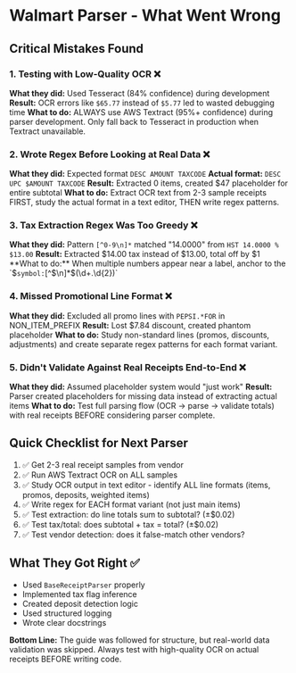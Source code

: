 # Walmart Parser - What Went Wrong

## Critical Mistakes Found

### 1. **Testing with Low-Quality OCR** ❌
**What they did:** Used Tesseract (84% confidence) during development
**Result:** OCR errors like `$65.77` instead of `$5.77` led to wasted debugging time
**What to do:** ALWAYS use AWS Textract (95%+ confidence) during parser development. Only fall back to Tesseract in production when Textract unavailable.

### 2. **Wrote Regex Before Looking at Real Data** ❌
**What they did:** Expected format `DESC AMOUNT TAXCODE`
**Actual format:** `DESC UPC $AMOUNT TAXCODE`
**Result:** Extracted 0 items, created $47 placeholder for entire subtotal
**What to do:** Extract OCR text from 2-3 sample receipts FIRST, study the actual format in a text editor, THEN write regex patterns.

### 3. **Tax Extraction Regex Was Too Greedy** ❌
**What they did:** Pattern `[^0-9\n]*` matched "14.0000" from `HST 14.0000 % $13.00`
**Result:** Extracted $14.00 tax instead of $13.00, total off by $1
**What to do:** When multiple numbers appear near a label, anchor to the `$` symbol: `[^$\n]*\$(\d+\.\d{2})`

### 4. **Missed Promotional Line Format** ❌
**What they did:** Excluded all promo lines with `PEPSI.*FOR` in NON_ITEM_PREFIX
**Result:** Lost $7.84 discount, created phantom placeholder
**What to do:** Study non-standard lines (promos, discounts, adjustments) and create separate regex patterns for each format variant.

### 5. **Didn't Validate Against Real Receipts End-to-End** ❌
**What they did:** Assumed placeholder system would "just work"
**Result:** Parser created placeholders for missing data instead of extracting actual items
**What to do:** Test full parsing flow (OCR → parse → validate totals) with real receipts BEFORE considering parser complete.

## Quick Checklist for Next Parser

1. ✅ Get 2-3 real receipt samples from vendor
2. ✅ Run AWS Textract OCR on ALL samples
3. ✅ Study OCR output in text editor - identify ALL line formats (items, promos, deposits, weighted items)
4. ✅ Write regex for EACH format variant (not just main items)
5. ✅ Test extraction: do line totals sum to subtotal? (±$0.02)
6. ✅ Test tax/total: does subtotal + tax = total? (±$0.02)
7. ✅ Test vendor detection: does it false-match other vendors?

## What They Got Right ✅

- Used `BaseReceiptParser` properly
- Implemented tax flag inference
- Created deposit detection logic
- Used structured logging
- Wrote clear docstrings

**Bottom Line:** The guide was followed for structure, but real-world data validation was skipped. Always test with high-quality OCR on actual receipts BEFORE writing code.
